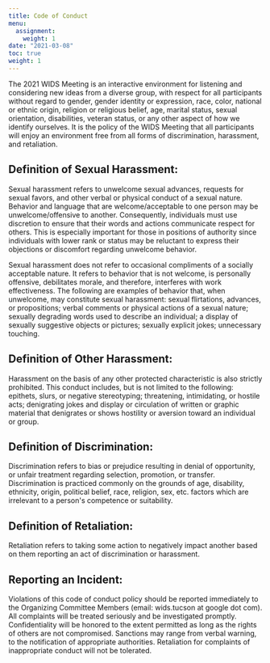 ```yaml
---
title: Code of Conduct
menu:
  assignment:
    weight: 1
date: "2021-03-08"
toc: true
weight: 1
---
```

The 2021 WIDS Meeting is an interactive environment for listening and considering new ideas from a diverse group, with respect for all participants without regard to gender, gender identity or expression, race, color, national or ethnic origin, religion or religious belief, age, marital status, sexual orientation, disabilities, veteran status, or any other aspect of how we identify ourselves. It is the policy of the WIDS Meeting that all participants will enjoy an environment free from all forms of discrimination, harassment, and retaliation.

## Definition of Sexual Harassment:
Sexual harassment refers to unwelcome sexual advances, requests for sexual favors, and other verbal or physical conduct of a sexual nature. Behavior and language that are welcome/acceptable to one person may be unwelcome/offensive to another. Consequently, individuals must use discretion to ensure that their words and actions communicate respect for others. This is especially important for those in positions of authority since individuals with lower rank or status may be reluctant to express their objections or discomfort regarding unwelcome behavior.

Sexual harassment does not refer to occasional compliments of a socially acceptable nature. It refers to behavior that is not welcome, is personally offensive, debilitates morale, and therefore, interferes with work effectiveness. The following are examples of behavior that, when unwelcome, may constitute sexual harassment: sexual flirtations, advances, or propositions; verbal comments or physical actions of a sexual nature; sexually degrading words used to describe an individual; a display of sexually suggestive objects or pictures; sexually explicit jokes; unnecessary touching.
## Definition of Other Harassment:
Harassment on the basis of any other protected characteristic is also strictly prohibited. This conduct includes, but is not limited to the following: epithets, slurs, or negative stereotyping; threatening, intimidating, or hostile acts; denigrating jokes and display or circulation of written or graphic material that denigrates or shows hostility or aversion toward an individual or group.
## Definition of Discrimination:
Discrimination refers to bias or prejudice resulting in denial of opportunity, or unfair treatment regarding selection, promotion, or transfer. Discrimination is practiced commonly on the grounds of age, disability, ethnicity, origin, political belief, race, religion, sex, etc. factors which are irrelevant to a person's competence or suitability.
## Definition of Retaliation:
Retaliation refers to taking some action to negatively impact another based on them reporting an act of discrimination or harassment.
## Reporting an Incident:
Violations of this code of conduct policy should be reported immediately to the Organizing Committee Members (email: wids.tucson at google dot com). All complaints will be treated seriously and be investigated promptly. Confidentiality will be honored to the extent permitted as long as the rights of others are not compromised. Sanctions may range from verbal warning, to the notification of appropriate authorities. Retaliation for complaints of inappropriate conduct will not be tolerated.
